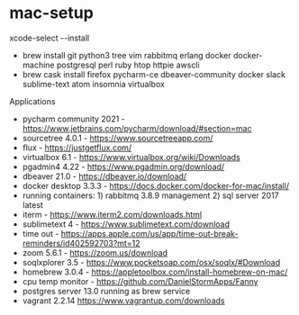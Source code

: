 # mac-setup

xcode-select --install

- brew install git python3 tree vim rabbitmq erlang docker docker-machine postgresql perl ruby htop httpie awscli
- brew cask install firefox pycharm-ce dbeaver-community docker slack sublime-text atom insomnia virtualbox

Applications
- pycharm community 2021 - https://www.jetbrains.com/pycharm/download/#section=mac
- sourcetree 4.0.1 - https://www.sourcetreeapp.com/
- flux - https://justgetflux.com/
- virtualbox 6.1 - https://www.virtualbox.org/wiki/Downloads
- pgadmin4 4.22 - https://www.pgadmin.org/download/
- dbeaver 21.0 - https://dbeaver.io/download/
- docker desktop 3.3.3 - https://docs.docker.com/docker-for-mac/install/
- running containers: 1) rabbitmq 3.8.9 management 2) sql server 2017 latest   
- iterm - https://www.iterm2.com/downloads.html
- sublimetext 4 - https://www.sublimetext.com/download
- time out - https://apps.apple.com/us/app/time-out-break-reminders/id402592703?mt=12
- zoom 5.6.1 - https://zoom.us/download
- soqlxplorer 3.5 - https://www.pocketsoap.com/osx/soqlx/#Download
- homebrew 3.0.4 - https://appletoolbox.com/install-homebrew-on-mac/
- cpu temp monitor - https://github.com/DanielStormApps/Fanny
- postgres server 13.0 running as brew service
- vagrant 2.2.14 https://www.vagrantup.com/downloads
